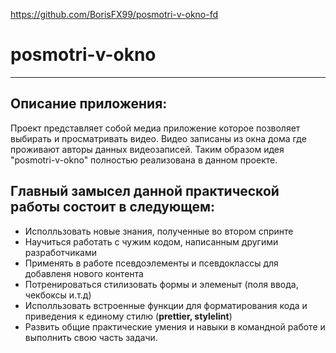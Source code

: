 https://github.com/BorisFX99/posmotri-v-okno-fd

# posmotri-v-okno 

------

## Описание приложения:

Проект представляет собой медиа приложение которое позволяет выбирать и просматривать видео.
Видео записаны из окна дома где проживают авторы данных видеозаписей.
Таким образом идея "posmotri-v-okno" полностью реализована в данном проекте.

## Главный замысел данной практической работы состоит в следующем: 
* Исполльзовать новые знания, полученные во втором спринте
* Научиться работать с чужим кодом, написанным другими разработчиками
* Применять в работе псевдоэлементы и псевдоклассы для добавленя нового контента
* Потренироваться стилизовать формы и элеменыт (поля ввода, чекбоксы и.т.д)
* Исполльзовать встроенные функции для форматирования кода и приведения к единому стилю (__prettier, stylelint__)
* Развить общие практические умения и навыки в командной работе и выполнить свою часть задачи.